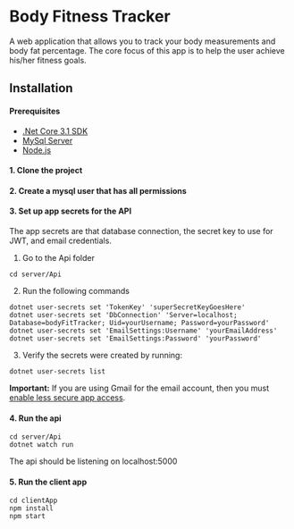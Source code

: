 Body Fitness Tracker
======
A web application that allows you to track your body measurements and body fat percentage. The core focus of this app is to help the user achieve his/her fitness goals.

Installation
------

#### Prerequisites
 * [.Net Core 3.1 SDK](https://dotnet.microsoft.com/download/dotnet-core/3.1)
 * [MySql Server](https://dev.mysql.com/downloads/mysql/)
 * [Node.js](https://nodejs.org/en/)

#### 1. Clone the project

#### 2. Create a mysql user that has all permissions

#### 3. Set up app secrets for the API
 The app secrets are that database connection, the secret key to use for JWT, and email credentials. 
 1. Go to the Api folder
 ```
 cd server/Api
 ```
 2. Run the following commands
 ```
 dotnet user-secrets set 'TokenKey' 'superSecretKeyGoesHere'
 dotnet user-secrets set 'DbConnection' 'Server=localhost; Database=bodyFitTracker; Uid=yourUsername; Password=yourPassword'
 dotnet user-secrets set 'EmailSettings:Username' 'yourEmailAddress'
 dotnet user-secrets set 'EmailSettings:Password' 'yourPassword' 
 ```
 3. Verify the secrets were created by running:
 ```
 dotnet user-secrets list
 ```

 **Important:** If you are using Gmail for the email account, then you must [enable less secure app access](https://support.google.com/accounts/answer/6010255).


#### 4. Run the api
```
cd server/Api
dotnet watch run
```
 The api should be listening on localhost:5000

#### 5. Run the client app
```
cd clientApp
npm install
npm start
```


